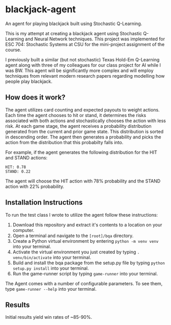 # blackjack-agent
An agent for playing blackjack built using Stochastic Q-Learning.


This is my attempt at creating a blackjack agent using Stochastic Q-Learning and Neural Network techniques. This project was implemented for ESC 704: Stochastic Systems at CSU for the mini-project assignment of the course.


I previously built a similar (but not stochastic) Texas Hold-Em Q-Learning agent along with three of my colleagues for our class project for AI while I was BW. This agent will be significantly more complex and will employ techniques from relevant modern research papers regarding modelling how people play blackjack.


## How does it work?
The agent utilizes card counting and expected payouts to weight actions. Each time the agent chooses to hit or stand, it determines the risks associated with both actions and stochastically chooses the action with less risk. At each game stage, the agent receives a probability distribution generated from the current and prior game state. This distribution is sorted in descending order. The agent then generates a probability and picks the action from the distribution that this probabilty falls into.


For example, if the agent generates the following distribution for the HIT and STAND actions:
```
HIT: 0.78
STAND: 0.22
```
The agent will choose the HIT action with 78% probability and the STAND action with 22% probability.


## Installation Instructions
To run the test class I wrote to utilize the agent follow these instructions:
1. Download this repository and extract it's contents to a location on your computer.
2. Open a terminal and navigate to the `[root]/bqa` directory.
3. Create a Python virtual environment by entering `python -m venv venv` into your terminal.
4. Activate the virtual environment you just created by typing `. venv/bin/activate` into your terminal.
5. Build and install the bqa package from the setup.py file by typing `python setup.py install` into your terminal.
6. Run the game-runner script by typing `game-runner` into your terminal.


The Agent comes with a number of configurable parameters. To see them, type `game-runner --help` into your terminal.


## Results
Initial results yield win rates of ~85-90%.
